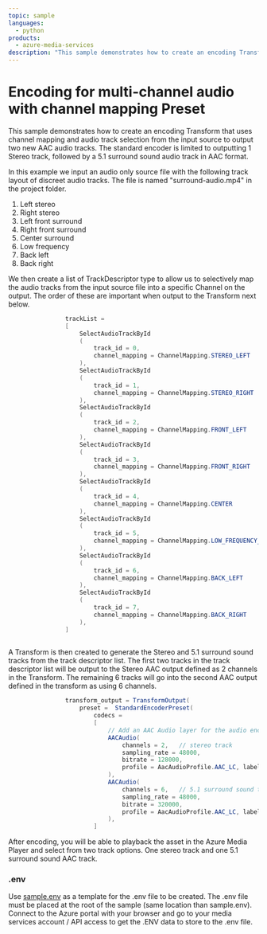 ```yaml
---
topic: sample
languages:
  - python
products:
  - azure-media-services
description: "This sample demonstrates how to create an encoding Transform that encodes multi channel audio to 5.1 outputs and stereo."
---
```


# Encoding for multi-channel audio with channel mapping Preset

This sample demonstrates how to create an encoding Transform that uses channel mapping and audio track selection from the input source to output two new AAC audio tracks.
The standard encoder is limited to outputting 1 Stereo track, followed by a 5.1 surround sound audio track in AAC format.

In this example we input an audio only source file with the following track layout of discreet audio tracks. The file is named "surround-audio.mp4" in the project folder.

1) Left stereo
2) Right stereo
3) Left front surround
4) Right front surround
5) Center surround
6) Low frequency
7) Back left
8) Back right

We then create a list of TrackDescriptor type to allow us to selectively map the audio tracks from the input source file into a specific Channel on the output.  The order of these are important when output to the Transform next below.

```csharp
                trackList = 
                [
                    SelectAudioTrackById
                    (
                        track_id = 0, 
                        channel_mapping = ChannelMapping.STEREO_LEFT
                    ),
                    SelectAudioTrackById
                    (
                        track_id = 1, 
                        channel_mapping = ChannelMapping.STEREO_RIGHT
                    ),
                    SelectAudioTrackById
                    (
                        track_id = 2, 
                        channel_mapping = ChannelMapping.FRONT_LEFT
                    ),
                    SelectAudioTrackById
                    (
                        track_id = 3, 
                        channel_mapping = ChannelMapping.FRONT_RIGHT
                    ),
                    SelectAudioTrackById
                    (
                        track_id = 4, 
                        channel_mapping = ChannelMapping.CENTER
                    ),
                    SelectAudioTrackById
                    (
                        track_id = 5, 
                        channel_mapping = ChannelMapping.LOW_FREQUENCY_EFFECTS
                    ),
                    SelectAudioTrackById
                    (
                        track_id = 6, 
                        channel_mapping = ChannelMapping.BACK_LEFT
                    ),
                    SelectAudioTrackById
                    (
                        track_id = 7, 
                        channel_mapping = ChannelMapping.BACK_RIGHT
                    ),
                ]
                
```

A Transform is then created to generate the Stereo and 5.1 surround sound tracks from the track descriptor list. The first two tracks in the track descriptor list will be output to the Stereo AAC output defined as 2 channels in the Transform. The remaining 6 tracks will go into the second AAC output defined in the transform as using 6 channels.

```csharp
                transform_output = TransformOutput(
                    preset =  StandardEncoderPreset(
                        codecs =
                        [
                            // Add an AAC Audio layer for the audio encoding of the Stereo tracks to be mapped to.
                            AACAudio(
                                channels = 2,   // stereo track
                                sampling_rate = 48000, 
                                bitrate = 128000, 
                                profile = AacAudioProfile.AAC_LC, label = "stereo"
                            ),
                            AACAudio(
                                channels = 6,   // 5.1 surround sound track
                                sampling_rate = 48000, 
                                bitrate = 320000, 
                                profile = AacAudioProfile.AAC_LC, label = "surround"
                            ),
                        ]
```

After encoding, you will be able to playback the asset in the Azure Media Player and select from two track options.  One stereo track and one 5.1 surround sound AAC track.

### .env

Use [sample.env](../../sample.env) as a template for the .env file to be created. The .env file must be placed at the root of the sample (same location than sample.env).
Connect to the Azure portal with your browser and go to your media services account / API access to get the .ENV data to store to the .env file.